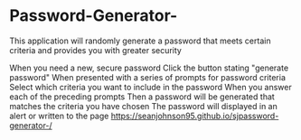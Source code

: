 # Password-Generator-
This application will randomly generate a password that meets certain criteria and provides you with greater security

When you need a new, secure password
Click the button stating "generate password"
When presented with a series of prompts for password criteria
Select which criteria you want to include in the password
When you answer each of the preceding prompts
Then a password will be generated that matches the criteria you have chosen 
The password will displayed in an alert or written to the page
https://seanjohnson95.github.io/sjpassword-generator-/
